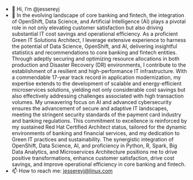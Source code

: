 - 👋 Hi, I’m @jessereyj
- 👀 In the evolving landscape of core banking and fintech, the integration of OpenShift, Data Science, and Artificial Intelligence (AI) plays a pivotal role in not only elevating customer satisfaction but also driving substantial IT cost savings and operational efficiency. As a proficient Green IT Solutions Architect, I leverage extensive experience to harness the potential of Data Science, OpenShift, and AI, delivering insightful statistics and recommendations to core banking and fintech entities. Through adeptly securing and optimizing resource allocations in both production and Disaster Recovery (DR) environments, I contribute to the establishment of a resilient and high-performance IT infrastructure. With a commendable 17-year track record in application modernization, my expertise extends to the development of scalable and energy-efficient microservices solutions, yielding not only considerable cost savings but also effectively addressing challenges associated with high transaction volumes. My unwavering focus on AI and advanced cybersecurity ensures the advancement of secure and adaptive IT landscapes, meeting the stringent security standards of the payment card industry and banking regulations. This commitment to excellence is reinforced by my sustained Red Hat Certified Architect status, tailored for the dynamic environments of banking and financial services, and my dedication to Green IT practices and sustainability. The synergistic integration of OpenShift, Data Science, AI, and proficiency in Python, R, Spark, Big Data Analytics, and Microservices Architecture positions me to drive positive transformations, enhance customer satisfaction, drive cost savings, and improve operational efficiency in core banking and fintech.
- 📫 How to reach me: jessereyj@linux.com

<!---
jessereyj/jessereyj is a ✨ special ✨ repository because its `README.md` (this file) appears on your GitHub profile.
You can click the Preview link to take a look at your changes.
--->
